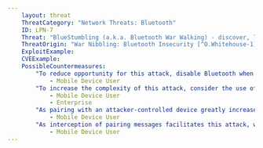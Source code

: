 ```yaml
---
    layout: threat
    ThreatCategory: "Network Threats: Bluetooth"
    ID: LPN-7
    Threat: "BlueStumbling (a.k.a. Bluetooth War Walking) - discover, locate, and identify users based on their Bluetooth device addresses."
    ThreatOrigin: "War Nibbling: Bluetooth Insecurity [^O.Whitehouse-1]"
    ExploitExample:
    CVEExample:
    PossibleCountermeasures:
        "To reduce opportunity for this attack, disable Bluetooth when that feature is not in use":
            - Mobile Device User
        "To increase the complexity of this attack, consider the use of devices that support Bluetooth 4.0 and later. Bluetooth 4.0 allows for the address used by a device to change frequently, preventing persistent association of a given address with any user. See __Security, Bluetooth Smart (Low Energy)__ [^38]":
            - Mobile Device User
            - Enterprise
        "As pairing with an attacker-controlled device greatly increases the success of this attack, never authorize an unanticipated pairing request.":
            - Mobile Device User
        "As interception of pairing messages facilitates this attack, when pairing devices, observe physical security, such as pairing devices in a secure location outside of which, the ability of an attacker to intercept Bluetooth messages is remote.":
            - Mobile Device User
---
```

